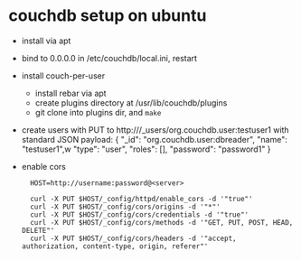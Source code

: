 # couchdb setup on ubuntu

- install via apt

- bind to 0.0.0.0 in /etc/couchdb/local.ini, restart

- install couch-per-user
  - install rebar via apt
  - create plugins directory at /usr/lib/couchdb/plugins
  - git clone into plugins dir, and `make`

- create users with PUT to http://<server>/_users/org.couchdb.user:testuser1 with standard JSON payload:
      {
        "_id": "org.couchdb.user:dbreader",
        "name": "testuser1",w
        "type": "user",
        "roles": [],
        "password": "password1"
      }

- enable cors

        HOST=http://username:password@<server>

        curl -X PUT $HOST/_config/httpd/enable_cors -d '"true"'
        curl -X PUT $HOST/_config/cors/origins -d '"*"'
        curl -X PUT $HOST/_config/cors/credentials -d '"true"'
        curl -X PUT $HOST/_config/cors/methods -d '"GET, PUT, POST, HEAD, DELETE"'
        curl -X PUT $HOST/_config/cors/headers -d '"accept, authorization, content-type, origin, referer"'
